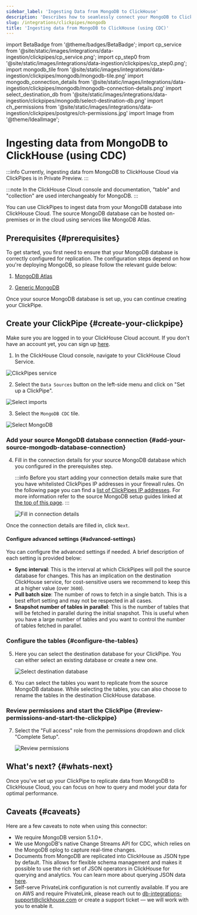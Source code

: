 ```yaml
---
sidebar_label: 'Ingesting Data from MongoDB to ClickHouse'
description: 'Describes how to seamlessly connect your MongoDB to ClickHouse Cloud.'
slug: /integrations/clickpipes/mongodb
title: 'Ingesting data from MongoDB to ClickHouse (using CDC)'
---
```


import BetaBadge from '@theme/badges/BetaBadge';
import cp_service from '@site/static/images/integrations/data-ingestion/clickpipes/cp_service.png';
import cp_step0 from '@site/static/images/integrations/data-ingestion/clickpipes/cp_step0.png';
import mongodb_tile from '@site/static/images/integrations/data-ingestion/clickpipes/mongodb/mongodb-tile.png'
import mongodb_connection_details from '@site/static/images/integrations/data-ingestion/clickpipes/mongodb/mongodb-connection-details.png'
import select_destination_db from '@site/static/images/integrations/data-ingestion/clickpipes/mongodb/select-destination-db.png'
import ch_permissions from '@site/static/images/integrations/data-ingestion/clickpipes/postgres/ch-permissions.jpg'
import Image from '@theme/IdealImage';

# Ingesting data from MongoDB to ClickHouse (using CDC)

<BetaBadge/>

:::info
Currently, ingesting data from MongoDB to ClickHouse Cloud via ClickPipes is in Private Preview.
:::

:::note
In the ClickHouse Cloud console and documentation, "table" and "collection" are used interchangeably for MongoDB.
:::

You can use ClickPipes to ingest data from your MongoDB database into ClickHouse Cloud. The source MongoDB database can be hosted on-premises or in the cloud using services like MongoDB Atlas.

## Prerequisites {#prerequisites}

To get started, you first need to ensure that your MongoDB database is correctly configured for replication. The configuration steps depend on how you're deploying MongoDB, so please follow the relevant guide below:

1. [MongoDB Atlas](./mongodb/source/atlas)

2. [Generic MongoDB](./mongodb/source/generic)

Once your source MongoDB database is set up, you can continue creating your ClickPipe.

## Create your ClickPipe {#create-your-clickpipe}

Make sure you are logged in to your ClickHouse Cloud account. If you don't have an account yet, you can sign up [here](https://cloud.clickhouse.com/).

1. In the ClickHouse Cloud console, navigate to your ClickHouse Cloud Service.

<Image img={cp_service} alt="ClickPipes service" size="lg" border/>

2. Select the `Data Sources` button on the left-side menu and click on "Set up a ClickPipe".

<Image img={cp_step0} alt="Select imports" size="lg" border/>

3. Select the `MongoDB CDC` tile.

<Image img={mongodb_tile} alt="Select MongoDB" size="lg" border/>

### Add your source MongoDB database connection {#add-your-source-mongodb-database-connection}

4. Fill in the connection details for your source MongoDB database which you configured in the prerequisites step.

   :::info
   Before you start adding your connection details make sure that you have whitelisted ClickPipes IP addresses in your firewall rules. On the following page you can find a [list of ClickPipes IP addresses](../index.md#list-of-static-ips).
   For more information refer to the source MongoDB setup guides linked at [the top of this page](#prerequisites).
   :::

   <Image img={mongodb_connection_details} alt="Fill in connection details" size="lg" border/>

Once the connection details are filled in, click `Next`.

#### Configure advanced settings {#advanced-settings}

You can configure the advanced settings if needed. A brief description of each setting is provided below:

- **Sync interval**: This is the interval at which ClickPipes will poll the source database for changes. This has an implication on the destination ClickHouse service, for cost-sensitive users we recommend to keep this at a higher value (over `3600`).
- **Pull batch size**: The number of rows to fetch in a single batch. This is a best effort setting and may not be respected in all cases.
- **Snapshot number of tables in parallel**: This is the number of tables that will be fetched in parallel during the initial snapshot. This is useful when you have a large number of tables and you want to control the number of tables fetched in parallel.

### Configure the tables {#configure-the-tables}

5. Here you can select the destination database for your ClickPipe. You can either select an existing database or create a new one.

   <Image img={select_destination_db} alt="Select destination database" size="lg" border/>

6. You can select the tables you want to replicate from the source MongoDB database. While selecting the tables, you can also choose to rename the tables in the destination ClickHouse database.

### Review permissions and start the ClickPipe {#review-permissions-and-start-the-clickpipe}

7. Select the "Full access" role from the permissions dropdown and click "Complete Setup".

   <Image img={ch_permissions} alt="Review permissions" size="lg" border/>

## What's next? {#whats-next}

Once you've set up your ClickPipe to replicate data from MongoDB to ClickHouse Cloud, you can focus on how to query and model your data for optimal performance.

## Caveats {#caveats}

Here are a few caveats to note when using this connector:

- We require MongoDB version 5.1.0+.
- We use MongoDB's native Change Streams API for CDC, which relies on the MongoDB oplog to capture real-time changes. 
- Documents from MongoDB are replicated into ClickHouse as JSON type by default. This allows for flexible schema management and makes it possible to use the rich set of JSON operators in ClickHouse for querying and analytics. You can learn more about querying JSON data [here](https://clickhouse.com/docs/sql-reference/data-types/newjson).
- Self-serve PrivateLink configuration is not currently available. If you are on AWS and require PrivateLink, please reach out to db-integrations-support@clickhouse.com or create a support ticket — we will work with you to enable it.
